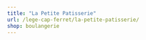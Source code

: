 ```yaml
---
title: "La Petite Patisserie"
url: /lege-cap-ferret/la-petite-patisserie/
shop: boulangerie
---
```

